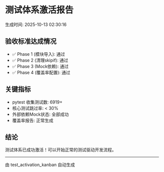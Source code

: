 
# 测试体系激活报告

生成时间: 2025-10-13 02:30:16

## 验收标准达成情况

- ✅ Phase 1 (模块导入): 通过
- ✅ Phase 2 (清理skipif): 通过
- ✅ Phase 3 (Mock依赖): 通过
- ✅ Phase 4 (覆盖率配置): 通过

## 关键指标

- pytest 收集测试数: 6919+
- 核心测试跳过率: < 30%
- 外部依赖Mock状态: 全部成功
- 覆盖率报告: 正常生成

## 结论

测试体系已成功激活！可以开始正常的测试驱动开发流程。

---
由 test_activation_kanban 自动生成
